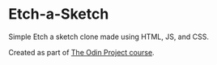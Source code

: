 # Etch-a-Sketch

Simple Etch a sketch clone made using HTML, JS, and CSS.

Created as part of [The Odin Project course](https://www.theodinproject.com/).